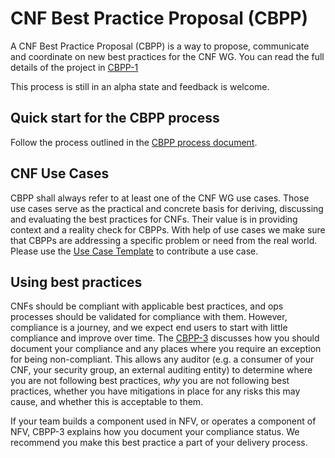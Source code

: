# CNF Best Practice Proposal (CBPP)

A  CNF Best Practice Proposal (CBPP) is a way to propose, communicate and coordinate on new best practices for the CNF WG. You can read the full details of the project in [CBPP-1](0001-cnf-best-practice-proposal-process.md)

This process is still in an alpha state and feedback is welcome.

## Quick start for the CBPP process

Follow the process outlined in the [CBPP process document](cnf_best_practice_process.md).

## CNF Use Cases

CBPP shall always refer to at least one of the CNF WG use cases. Those use cases serve as the practical and concrete basis for deriving, discussing and evaluating the best practices for CNFs. Their value is in providing context and a reality check for CBPPs. With help of use cases we make sure that CBPPs are addressing a specific problem or need from the real world. Please use the [Use Case Template](../use-case/NNNN-UC-template.md) to contribute a use case.

## Using best practices

CNFs should be compliant with applicable best practices, and ops processes
should be validated for compliance with them.  However, compliance is a
journey, and we expect end users to start with little compliance and
improve over time.  The [CBPP-3](0003-exceptions.md) discusses how you should
document your compliance and any places where you require an exception for
being non-compliant.  This allows any auditor (e.g. a consumer of your CNF,
your security group, an external auditing entity) to determine where you
are not following best practices, _why_ you are not following best practices,
whether you have mitigations in place for any risks this may cause, and
whether this is acceptable to them.

If your team builds a component used in NFV, or operates a component of
NFV, CBPP-3 explains how you document your compliance status.  We recommend
you make this best practice a part of your delivery process.
